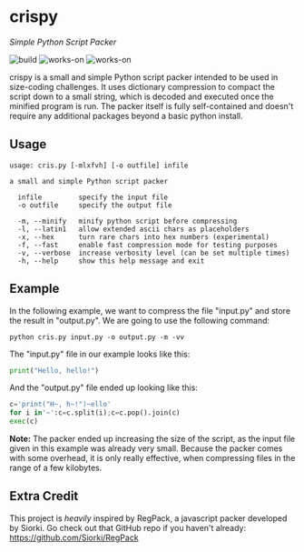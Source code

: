 # crispy
*Simple Python Script Packer*

![build](https://img.shields.io/badge/build-this%20is%20python%20you%20patato-brightgreen)
![works-on](https://img.shields.io/badge/works%20on-my%20mashine%E2%84%A2-orange)
![works-on](https://img.shields.io/badge/mom%20made-pizza%20rolls-blue)

crispy is a small and simple Python script packer intended to be used in size-coding challenges. It uses dictionary compression to compact the script down to a small string, which is decoded and executed once the minified program is run. The packer itself is fully self-contained and doesn't require any additional packages beyond a basic python install.

## Usage
```
usage: cris.py [-mlxfvh] [-o outfile] infile

a small and simple Python script packer

  infile         specify the input file
  -o outfile     specify the output file

  -m, --minify   minify python script before compressing
  -l, --latin1   allow extended ascii chars as placeholders
  -x, --hex      turn rare chars into hex numbers (experimental)
  -f, --fast     enable fast compression mode for testing purposes
  -v, --verbose  increase verbosity level (can be set multiple times)
  -h, --help     show this help message and exit
```

## Example
In the following example, we want to compress the file "input.py" and store the result in "output.py". We are going to use the following command:
```
python cris.py input.py -o output.py -m -vv
```

The "input.py" file in our example looks like this:
```py
print("Hello, hello!")
```

And the "output.py" file ended up looking like this:
```py
c='print("H~, h~!")~ello'
for i in'~':c=c.split(i);c=c.pop().join(c)
exec(c)
```

**Note:** The packer ended up increasing the size of the script, as the input file given in this example was already very small. Because the packer comes with some overhead, it is only really effective, when compressing files in the range of a few kilobytes.

## Extra Credit
This project is *heavily* inspired by RegPack, a javascript packer developed by Siorki. Go check out that GitHub repo if you haven't already:
https://github.com/Siorki/RegPack
